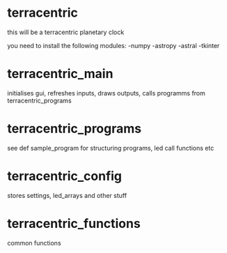 # terracentric
this will be a terracentric planetary clock

you need to install the following modules:
  -numpy
  -astropy
  -astral
  -tkinter
  
# terracentric_main
initialises gui, refreshes inputs, draws outputs, calls programms from terracentric_programs

# terracentric_programs
see def sample_program for structuring programs, led call functions etc

# terracentric_config
stores settings, led_arrays and other stuff

# terracentric_functions
common functions
